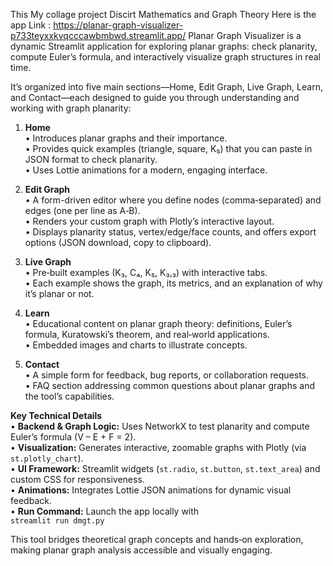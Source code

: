 This My collage project Discirt Mathematics and Graph Theory 
Here is the app Link : https://planar-graph-visualizer-p733teyxxkvqcccawbmbwd.streamlit.app/
Planar Graph Visualizer is a dynamic Streamlit application for exploring planar graphs: check planarity, compute Euler’s formula, and interactively visualize graph structures in real time.

It’s organized into five main sections—Home, Edit Graph, Live Graph, Learn, and Contact—each designed to guide you through understanding and working with graph planarity:

1. **Home**  
   • Introduces planar graphs and their importance.  
   • Provides quick examples (triangle, square, K₅) that you can paste in JSON format to check planarity.  
   • Uses Lottie animations for a modern, engaging interface.

2. **Edit Graph**  
   • A form-driven editor where you define nodes (comma‑separated) and edges (one per line as A‑B).  
   • Renders your custom graph with Plotly’s interactive layout.  
   • Displays planarity status, vertex/edge/face counts, and offers export options (JSON download, copy to clipboard).

3. **Live Graph**  
   • Pre‑built examples (K₃, C₄, K₅, K₃,₃) with interactive tabs.  
   • Each example shows the graph, its metrics, and an explanation of why it’s planar or not.

4. **Learn**  
   • Educational content on planar graph theory: definitions, Euler’s formula, Kuratowski’s theorem, and real‑world applications.  
   • Embedded images and charts to illustrate concepts.

5. **Contact**  
   • A simple form for feedback, bug reports, or collaboration requests.  
   • FAQ section addressing common questions about planar graphs and the tool’s capabilities.

**Key Technical Details**  
• **Backend & Graph Logic:** Uses NetworkX to test planarity and compute Euler’s formula (V – E + F = 2).  
• **Visualization:** Generates interactive, zoomable graphs with Plotly (via `st.plotly_chart`).  
• **UI Framework:** Streamlit widgets (`st.radio`, `st.button`, `st.text_area`) and custom CSS for responsiveness.  
• **Animations:** Integrates Lottie JSON animations for dynamic visual feedback.  
• **Run Command:** Launch the app locally with  
  `streamlit run dmgt.py`  

This tool bridges theoretical graph concepts and hands‑on exploration, making planar graph analysis accessible and visually engaging.
